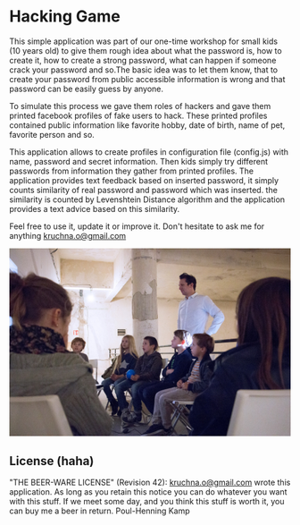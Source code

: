 # Hacking Game

This simple application was part of our one-time workshop for small kids (10 years old) to give them rough idea about what the password is, how to create it, how to create a strong password, what can happen if someone crack your password and so.The basic idea was to let them know, that to create your password from public accessible information is wrong and that password can be easily guess by anyone.

To simulate this process we gave them roles of hackers and gave them printed facebook profiles of fake users to hack. These printed profiles contained public information like favorite hobby, date of birth, name of pet, favorite person and so.

This application allows to create profiles in configuration file (config.js) with name, password and secret information. Then kids simply try different passwords from information they gather from printed profiles. The application provides text feedback based on inserted password, it simply counts similarity of real password and password which was inserted. the similarity is counted by Levenshtein Distance algorithm and the application provides a text advice based on this similarity.

Feel free to use it, update it or improve it. Don't hesitate to ask me for anything kruchna.o@gmail.com

![How it went](image.jpg "Title")

## License (haha)
"THE BEER-WARE LICENSE" (Revision 42):
<kruchna.o@gmail.com> wrote this application.  As long as you retain this notice you
can do whatever you want with this stuff. If we meet some day, and you think
this stuff is worth it, you can buy me a beer in return.   Poul-Henning Kamp